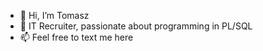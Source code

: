 - 👋 Hi, I’m Tomasz
- 🌱 IT Recruiter, passionate about programming in PL/SQL
- 📫 Feel free to text me here
